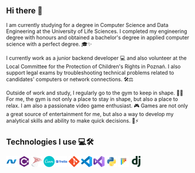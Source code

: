 ## Hi there 👋

I am currently studying for a degree in Computer Science and Data Engineering at the University of Life Sciences.
I completed my engineering degree with honours and obtained a bachelor's degree in applied computer science with a perfect degree. 🎓✨    

I currently work as a junior backend developer 💻 and also volunteer at the Local Committee for the Protection of Children's Rights in Poznań. I also support legal exams by troubleshooting technical problems related to candidates' computers or network connections. 🛠️⚖️ 

Outside of work and study, I regularly go to the gym to keep in shape. 🏋️‍♂️ For me, the gym is not only a place to stay in shape, but also a place to relax. I am also a passionate video game enthusiast. 🎮 Games are not only a great source of entertainment for me, but also a way to develop my analytical skills and ability to make quick decisions. 🧠⚡

## Technologies I use 💻🛠️
<div>
    <img src="https://github.com/devicons/devicon/blob/master/icons/dot-net/dot-net-original.svg" title=".Net" alt=".Net" width="30" height="30"/>
    <img src="https://github.com/devicons/devicon/blob/master/icons/csharp/csharp-plain.svg" title="CSharp" alt="CSharp" width="30" height="30"/>
    <img src="https://github.com/devicons/devicon/blob/master/icons/microsoftsqlserver/microsoftsqlserver-original.svg" title="SQL" alt="SQL" width="30" height="30"/>
    <img src="https://github.com/devicons/devicon/blob/master/icons/canva/canva-original.svg" title="Canva" alt="Canva" width="30" height="30"/>
    <img src="https://github.com/devicons/devicon/blob/master/icons/trello/trello-plain-wordmark.svg" title="Trello" alt="Trello" width="30" height="30"/>
    <img src="https://github.com/devicons/devicon/blob/master/icons/git/git-original.svg" title="Git" alt="Git" width="30" height="30"/>
    <img src="https://github.com/devicons/devicon/blob/master/icons/vscode/vscode-original.svg" title="Visual Studio Code" alt="Visual Studio Code" width="30" height="30"/>
    <img src="https://github.com/devicons/devicon/blob/master/icons/visualstudio/visualstudio-original.svg" title="Visual Studio 2022" alt="Visual Studio 2022" width="30" height="30"/>
    <img src="https://github.com/devicons/devicon/blob/master/icons/python/python-original.svg" title="Python" alt="Python" width="30" height="30"/>
    <img src="https://github.com/devicons/devicon/blob/master/icons/pytest/pytest-original.svg" title="Pytest" alt="Pytest" width="30" height="30"/>
    <img src="https://github.com/devicons/devicon/blob/master/icons/django/django-plain.svg" title="Django" alt="Django" width="30" height="30"/>
    
    
</div>
